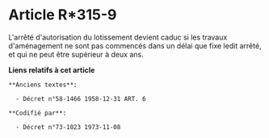 # Article R*315-9

L'arrêté d'autorisation du lotissement devient caduc si les travaux d'aménagement ne sont pas commencés dans un délai que
fixe ledit arrêté, et qui ne peut être supérieur à deux ans.

**Liens relatifs à cet article**

	**Anciens textes**:

	  - Décret n°58-1466 1958-12-31 ART. 6

	**Codifié par**:

	  - Décret n°73-1023 1973-11-08
